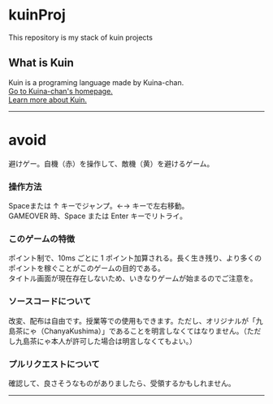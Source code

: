 # kuinProj
This repository is my stack of kuin projects
## What is Kuin
Kuin is a programing language made by Kuina-chan.  
[Go to Kuina-chan's homepage.](http://kuina.ch/)  
[Learn more about Kuin.](http://kuina.ch/kuin)  

---
# avoid
避けゲー。自機（赤）を操作して、敵機（黄）を避けるゲーム。

### 操作方法
Spaceまたは ↑ キーでジャンプ。←→ キーで左右移動。  
GAMEOVER 時、Space または Enter キーでリトライ。
### このゲームの特徴
ポイント制で、10ms ごとに 1 ポイント加算される。長く生き残り、より多くのポイントを稼ぐことがこのゲームの目的である。  
タイトル画面が現在存在しないため、いきなりゲームが始まるのでご注意を。
### ソースコードについて
改変、配布は自由です。授業等での使用もできます。ただし、オリジナルが「九島茶にゃ（ChanyaKushima）」であることを明言しなくてはなりません。（ただし九島茶にゃ本人が許可した場合は明言しなくてもよい。）
### プルリクエストについて
確認して、良さそうなものがありましたら、受領するかもしれません。

---
